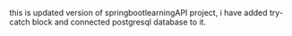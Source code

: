 this is updated version of springbootlearningAPI project, i have added try-catch block and connected postgresql database to it.

